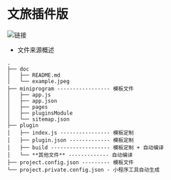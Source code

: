 # 文旅插件版

![链接](./example.jpeg)

- 文件来源概述

```
.
├── doc
│   ├── README.md
│   └── example.jpeg
├── miniprogram ----------------- 模板文件
│   ├── app.js
│   ├── app.json
│   ├── pages
│   ├── pluginsModule
│   └── sitemap.json
├── plugin
│   ├── index.js ---------------- 模板定制
│   ├── plugin.json ------------- 模板定制
│   ├── build ------------------- 模板定制 + 自动编译
│   └── **其他文件** ------------- 自动编译
├── project.config.json --------- 模板文件
└── project.private.config.json - 小程序工具自动生成
```

<!--

## 二级标题

### 三级标题 -->
